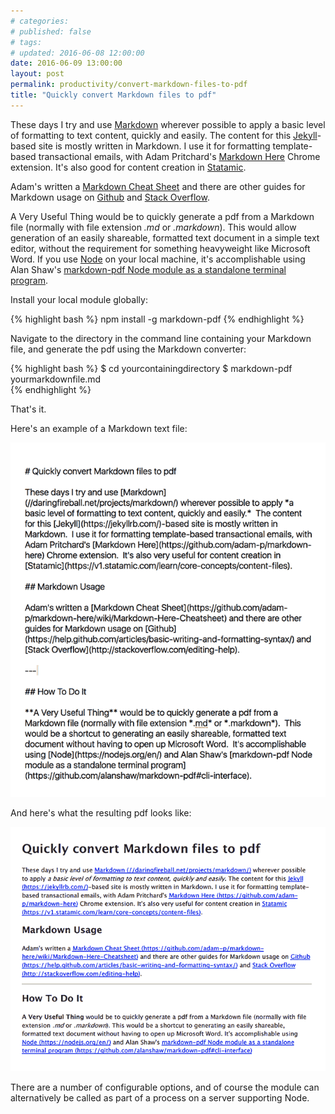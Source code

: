 ```yaml
---
# categories: 
# published: false
# tags: 
# updated: 2016-06-08 12:00:00
date: 2016-06-09 13:00:00
layout: post
permalink: productivity/convert-markdown-files-to-pdf
title: "Quickly convert Markdown files to pdf"
---
```


These days I try and use [Markdown](//daringfireball.net/projects/markdown/) wherever possible to apply a basic level of formatting to text content, quickly and easily.  The content for this [Jekyll](https://jekyllrb.com/)-based site is mostly written in Markdown.  I use it for formatting template-based transactional emails, with Adam Pritchard's [Markdown Here](https://github.com/adam-p/markdown-here) Chrome extension.  It's also good for content creation in [Statamic](https://v1.statamic.com/learn/core-concepts/content-files).  

Adam's written a [Markdown Cheat Sheet](https://github.com/adam-p/markdown-here/wiki/Markdown-Here-Cheatsheet) and there are other guides for Markdown usage on [Github](https://help.github.com/articles/basic-writing-and-formatting-syntax/) and [Stack Overflow](http://stackoverflow.com/editing-help). 

A Very Useful Thing would be to quickly generate a pdf from a Markdown file (normally with file extension *.md* or *.markdown*).  This would allow generation of an easily shareable, formatted text document in a simple text editor, without the requirement for something heavyweight like Microsoft Word.  If you use [Node](https://nodejs.org/en/) on your local machine, it's accomplishable using Alan Shaw's [markdown-pdf Node module as a standalone terminal program](https://github.com/alanshaw/markdown-pdf#cli-interface).

Install your local module globally:

{% highlight bash %}
npm install -g markdown-pdf 
{% endhighlight %}

Navigate to the directory in the command line containing your Markdown file, and generate the pdf using the Markdown converter:

{% highlight bash %}
$ cd yourcontainingdirectory 
$ markdown-pdf yourmarkdownfile.md  
{% endhighlight %}

That's it.

Here's an example of a Markdown text file:

![original Markdown text file](/img/original-markdown-file.png)

And here's what the resulting pdf looks like:

![resulting formatted pdf file](/img/resulting-pdf-file.png)

There are a number of configurable options, and of course the module can alternatively be called as part of a process on a server supporting Node.